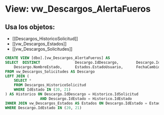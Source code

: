# View: vw_Descargos_AlertaFueros

## Usa los objetos:
- [[Descargos_HistoricoSolicitud]]
- [[vw_Descargos_Estados]]
- [[vw_Descargos_Solicitudes]]

```sql
CREATE VIEW [dbo].[vw_Descargos_AlertaFueros] AS
SELECT	DISTINCT				Descargo.IdDescargo,		Descargo.IdEstado, 
	Descargo.NombreEstado,		Estados.EstadoUsuario,		FechaCambioEstado=Historico.FechaModificacion
FROM vw_Descargos_Solicitudes AS Descargo
LEFT JOIN (
	SELECT *
	FROM Descargos_HistoricoSolicitud
	WHERE IdEstado IN (20, 21)
) AS Historico ON Descargo.IdDescargo = Historico.IdSolicitud
				AND Descargo.IdEstado = Historico.IdEstado
INNER JOIN vw_Descargos_Estados AS Estados ON Descargo.IdEstado = Estados.IdEstado
WHERE Descargo.IdEstado IN (20, 21)

```
